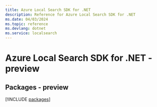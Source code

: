 ```yaml
---
title: Azure Local Search SDK for .NET
description: Reference for Azure Local Search SDK for .NET
ms.date: 04/03/2024
ms.topic: reference
ms.devlang: dotnet
ms.service: localsearch
---
```

# Azure Local Search SDK for .NET - preview
## Packages - preview
[!INCLUDE [packages](local-search-index.md)]